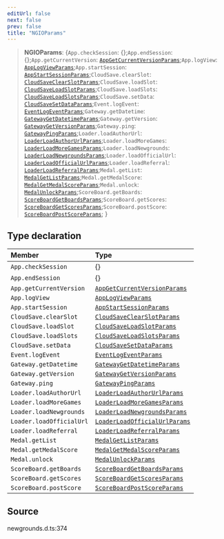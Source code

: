 ```yaml
---
editUrl: false
next: false
prev: false
title: "NGIOParams"
---
```


> **NGIOParams**: \{`App.checkSession`: \{};`App.endSession`: \{};`App.getCurrentVersion`: [`AppGetCurrentVersionParams`](/api/type-aliases/appgetcurrentversionparams/);`App.logView`: [`AppLogViewParams`](/api/type-aliases/applogviewparams/);`App.startSession`: [`AppStartSessionParams`](/api/type-aliases/appstartsessionparams/);`CloudSave.clearSlot`: [`CloudSaveClearSlotParams`](/api/type-aliases/cloudsaveclearslotparams/);`CloudSave.loadSlot`: [`CloudSaveLoadSlotParams`](/api/type-aliases/cloudsaveloadslotparams/);`CloudSave.loadSlots`: [`CloudSaveLoadSlotsParams`](/api/type-aliases/cloudsaveloadslotsparams/);`CloudSave.setData`: [`CloudSaveSetDataParams`](/api/type-aliases/cloudsavesetdataparams/);`Event.logEvent`: [`EventLogEventParams`](/api/type-aliases/eventlogeventparams/);`Gateway.getDatetime`: [`GatewayGetDatetimeParams`](/api/type-aliases/gatewaygetdatetimeparams/);`Gateway.getVersion`: [`GatewayGetVersionParams`](/api/type-aliases/gatewaygetversionparams/);`Gateway.ping`: [`GatewayPingParams`](/api/type-aliases/gatewaypingparams/);`Loader.loadAuthorUrl`: [`LoaderLoadAuthorUrlParams`](/api/type-aliases/loaderloadauthorurlparams/);`Loader.loadMoreGames`: [`LoaderLoadMoreGamesParams`](/api/type-aliases/loaderloadmoregamesparams/);`Loader.loadNewgrounds`: [`LoaderLoadNewgroundsParams`](/api/type-aliases/loaderloadnewgroundsparams/);`Loader.loadOfficialUrl`: [`LoaderLoadOfficialUrlParams`](/api/type-aliases/loaderloadofficialurlparams/);`Loader.loadReferral`: [`LoaderLoadReferralParams`](/api/type-aliases/loaderloadreferralparams/);`Medal.getList`: [`MedalGetListParams`](/api/type-aliases/medalgetlistparams/);`Medal.getMedalScore`: [`MedalGetMedalScoreParams`](/api/type-aliases/medalgetmedalscoreparams/);`Medal.unlock`: [`MedalUnlockParams`](/api/type-aliases/medalunlockparams/);`ScoreBoard.getBoards`: [`ScoreBoardGetBoardsParams`](/api/type-aliases/scoreboardgetboardsparams/);`ScoreBoard.getScores`: [`ScoreBoardGetScoresParams`](/api/type-aliases/scoreboardgetscoresparams/);`ScoreBoard.postScore`: [`ScoreBoardPostScoreParams`](/api/type-aliases/scoreboardpostscoreparams/);  }

## Type declaration

| Member | Type |
| :------ | :------ |
| `App.checkSession` | \{} |
| `App.endSession` | \{} |
| `App.getCurrentVersion` | [`AppGetCurrentVersionParams`](/api/type-aliases/appgetcurrentversionparams/) |
| `App.logView` | [`AppLogViewParams`](/api/type-aliases/applogviewparams/) |
| `App.startSession` | [`AppStartSessionParams`](/api/type-aliases/appstartsessionparams/) |
| `CloudSave.clearSlot` | [`CloudSaveClearSlotParams`](/api/type-aliases/cloudsaveclearslotparams/) |
| `CloudSave.loadSlot` | [`CloudSaveLoadSlotParams`](/api/type-aliases/cloudsaveloadslotparams/) |
| `CloudSave.loadSlots` | [`CloudSaveLoadSlotsParams`](/api/type-aliases/cloudsaveloadslotsparams/) |
| `CloudSave.setData` | [`CloudSaveSetDataParams`](/api/type-aliases/cloudsavesetdataparams/) |
| `Event.logEvent` | [`EventLogEventParams`](/api/type-aliases/eventlogeventparams/) |
| `Gateway.getDatetime` | [`GatewayGetDatetimeParams`](/api/type-aliases/gatewaygetdatetimeparams/) |
| `Gateway.getVersion` | [`GatewayGetVersionParams`](/api/type-aliases/gatewaygetversionparams/) |
| `Gateway.ping` | [`GatewayPingParams`](/api/type-aliases/gatewaypingparams/) |
| `Loader.loadAuthorUrl` | [`LoaderLoadAuthorUrlParams`](/api/type-aliases/loaderloadauthorurlparams/) |
| `Loader.loadMoreGames` | [`LoaderLoadMoreGamesParams`](/api/type-aliases/loaderloadmoregamesparams/) |
| `Loader.loadNewgrounds` | [`LoaderLoadNewgroundsParams`](/api/type-aliases/loaderloadnewgroundsparams/) |
| `Loader.loadOfficialUrl` | [`LoaderLoadOfficialUrlParams`](/api/type-aliases/loaderloadofficialurlparams/) |
| `Loader.loadReferral` | [`LoaderLoadReferralParams`](/api/type-aliases/loaderloadreferralparams/) |
| `Medal.getList` | [`MedalGetListParams`](/api/type-aliases/medalgetlistparams/) |
| `Medal.getMedalScore` | [`MedalGetMedalScoreParams`](/api/type-aliases/medalgetmedalscoreparams/) |
| `Medal.unlock` | [`MedalUnlockParams`](/api/type-aliases/medalunlockparams/) |
| `ScoreBoard.getBoards` | [`ScoreBoardGetBoardsParams`](/api/type-aliases/scoreboardgetboardsparams/) |
| `ScoreBoard.getScores` | [`ScoreBoardGetScoresParams`](/api/type-aliases/scoreboardgetscoresparams/) |
| `ScoreBoard.postScore` | [`ScoreBoardPostScoreParams`](/api/type-aliases/scoreboardpostscoreparams/) |

## Source

newgrounds.d.ts:374

